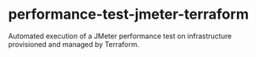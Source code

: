 # performance-test-jmeter-terraform
Automated execution of a JMeter performance test on infrastructure provisioned and managed by Terraform.
